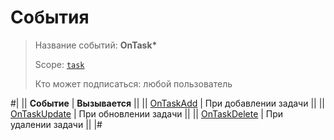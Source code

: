 # События

> Название событий: **OnTask\***
>
> Scope: [`task`](../../scopes/permissions.md)
>
> Кто может подписаться: любой пользователь

#|
|| **Событие** | **Вызывается** ||
|| [OnTaskAdd](./on-task-add.md) | При добавлении задачи ||
|| [OnTaskUpdate](./on-task-update.md) | При обновлении задачи ||
|| [OnTaskDelete](./on-task-delete.md) | При удалении задачи ||
|#